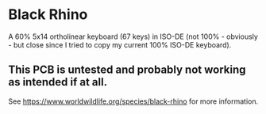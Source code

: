# Black Rhino
A 60% 5x14 ortholinear keyboard (67 keys) in ISO-DE (not 100% - obviously - but close since I tried to copy my current 100% ISO-DE keyboard).

## This PCB is untested and probably not working as intended if at all.

See https://www.worldwildlife.org/species/black-rhino for more information.
